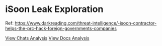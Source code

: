 # iSoon Leak Exploration

Ref: https://www.darkreading.com/threat-intelligence/-isoon-contractor-helps-the-prc-hack-foreign-governments-companies

[View Chats Analysis](./iSoon_Chat_Analysis.ipynb)
[View Docs Analysis](./iSoon_Docs_Analysis.ipynb)
